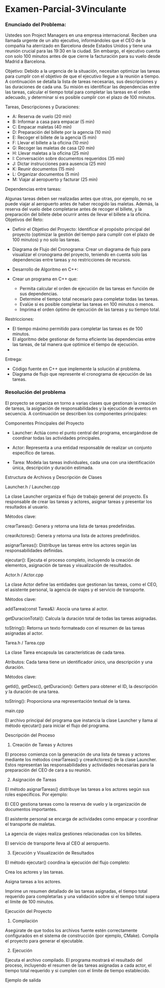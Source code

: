# Examen-Parcial-3Vinculante

### Enunciado del Problema:

Ustedes son Project Managers en una empresa internacional. Reciben una llamada urgente de un alto ejecutivo, informándoles que el CEO de la compañía ha aterrizado en Barcelona desde Estados Unidos y tiene una reunión crucial para las 19:30 en la ciudad. Sin embargo, el ejecutivo cuenta con solo 100 minutos antes de que cierre la facturación para su vuelo desde Madrid a Barcelona.

Objetivo: Debido a la urgencia de la situación, necesitan optimizar las tareas para cumplir con el objetivo de que el ejecutivo llegue a la reunión a tiempo. A continuación se detalla la lista de tareas necesarias, sus descripciones y las duraciones de cada una. Su misión es identificar las dependencias entre las tareas, calcular el tiempo total para completar las tareas en el orden adecuado, y determinar si es posible cumplir con el plazo de 100 minutos.

Tareas, Descripciones y Duraciones:

- A: Reserva de vuelo (20 min)
- B: Informar a casa para empacar (5 min)
- C: Empacar maletas (40 min)
- D: Preparación del billete por la agencia (10 min)
- E: Recoger el billete de la agencia (5 min)
- F: Llevar el billete a la oficina (10 min)
- G: Recoger las maletas de casa (20 min)
- H: Llevar maletas a la oficina (25 min)
- I: Conversación sobre documentos requeridos (35 min)
- J: Dictar instrucciones para ausencia (25 min)
- K: Reunir documentos (15 min)
- L: Organizar documentos (5 min)
- M: Viajar al aeropuerto y facturar (25 min)

Dependencias entre tareas:

Algunas tareas deben ser realizadas antes que otras, por ejemplo, no se puede viajar al aeropuerto antes de haber recogido las maletas.
Además, la reserva del vuelo debe completarse antes de recoger el billete, y la preparación del billete debe ocurrir antes de llevar el billete a la oficina.
Objetivos del Reto:

- Definir el Objetivo del Proyecto: Identificar el propósito principal del proyecto (optimizar la gestión del tiempo para cumplir con el plazo de 100 minutos) y no solo las tareas.

- Diagrama de Flujo del Cronograma: Crear un diagrama de flujo para visualizar el cronograma del proyecto, teniendo en cuenta solo las dependencias entre tareas y no restricciones de recursos.

- Desarrollo de Algoritmo en C++:

- Crear un programa en C++ que:
  - Permita calcular el orden de ejecución de las tareas en función de sus dependencias.
  - Determine el tiempo total necesario para completar todas las tareas.
  - Evalúe si es posible completar las tareas en 100 minutos o menos.
  - Imprima el orden óptimo de ejecución de las tareas y su tiempo total.

Restricciones:

- El tiempo máximo permitido para completar las tareas es de 100 minutos.
- El algoritmo debe gestionar de forma eficiente las dependencias entre las tareas, de tal manera que optimice el tiempo de ejecución.
- 
Entrega:

- Código fuente en C++ que implemente la solución al problema.
- Diagrama de flujo que represente el cronograma de ejecución de las tareas.

### Resolución del problema

El proyecto se organiza en torno a varias clases que gestionan la creación de tareas, la asignación de responsabilidades y la ejecución de eventos en secuencia. A continuación se describen los componentes principales:

Componentes Principales del Proyecto

- Launcher: Actúa como el punto central del programa, encargándose de coordinar todas las actividades principales.

- Actor: Representa a una entidad responsable de realizar un conjunto específico de tareas.

- Tarea: Modela las tareas individuales, cada una con una identificación única, descripción y duración estimada.

Estructura de Archivos y Descripción de Clases

Launcher.h / Launcher.cpp

La clase Launcher organiza el flujo de trabajo general del proyecto. Es responsable de crear las tareas y actores, asignar tareas y presentar los resultados al usuario.

Métodos clave:

crearTareas(): Genera y retorna una lista de tareas predefinidas.

crearActores(): Genera y retorna una lista de actores predefinidos.

asignarTareas(): Distribuye las tareas entre los actores según las responsabilidades definidas.

ejecutar(): Ejecuta el proceso completo, incluyendo la creación de elementos, asignación de tareas y visualización de resultados.

Actor.h / Actor.cpp

La clase Actor define las entidades que gestionan las tareas, como el CEO, el asistente personal, la agencia de viajes y el servicio de transporte.

Métodos clave:

addTarea(const Tarea&): Asocia una tarea al actor.

getDuracionTotal(): Calcula la duración total de todas las tareas asignadas.

toString(): Retorna un texto formateado con el resumen de las tareas asignadas al actor.

Tarea.h / Tarea.cpp

La clase Tarea encapsula las características de cada tarea.

Atributos: Cada tarea tiene un identificador único, una descripción y una duración.

Métodos clave:

getId(), getDesc(), getDuracion(): Getters para obtener el ID, la descripción y la duración de una tarea.

toString(): Proporciona una representación textual de la tarea.

main.cpp

El archivo principal del programa que instancia la clase Launcher y llama al método ejecutar() para iniciar el flujo del programa.

Descripción del Proceso

1. Creación de Tareas y Actores

El proceso comienza con la generación de una lista de tareas y actores mediante los métodos crearTareas() y crearActores() de la clase Launcher. Estos representan las responsabilidades y actividades necesarias para la preparación del CEO de cara a su reunión.

2. Asignación de Tareas

El método asignarTareas() distribuye las tareas a los actores según sus roles específicos. Por ejemplo:

El CEO gestiona tareas como la reserva de vuelo y la organización de documentos importantes.

El asistente personal se encarga de actividades como empacar y coordinar el transporte de maletas.

La agencia de viajes realiza gestiones relacionadas con los billetes.

El servicio de transporte lleva al CEO al aeropuerto.

3. Ejecución y Visualización de Resultados

El método ejecutar() coordina la ejecución del flujo completo:

Crea los actores y las tareas.

Asigna tareas a los actores.

Imprime un resumen detallado de las tareas asignadas, el tiempo total requerido para completarlas y una validación sobre si el tiempo total supera el límite de 100 minutos.

Ejecución del Proyecto

1. Compilación

Asegúrate de que todos los archivos fuente estén correctamente configurados en el sistema de construcción (por ejemplo, CMake). Compila el proyecto para generar el ejecutable.

2. Ejecución

Ejecuta el archivo compilado. El programa mostrará el resultado del proceso, incluyendo el resumen de las tareas asignadas a cada actor, el tiempo total requerido y si cumplen con el límite de tiempo establecido.

Ejemplo de salida



